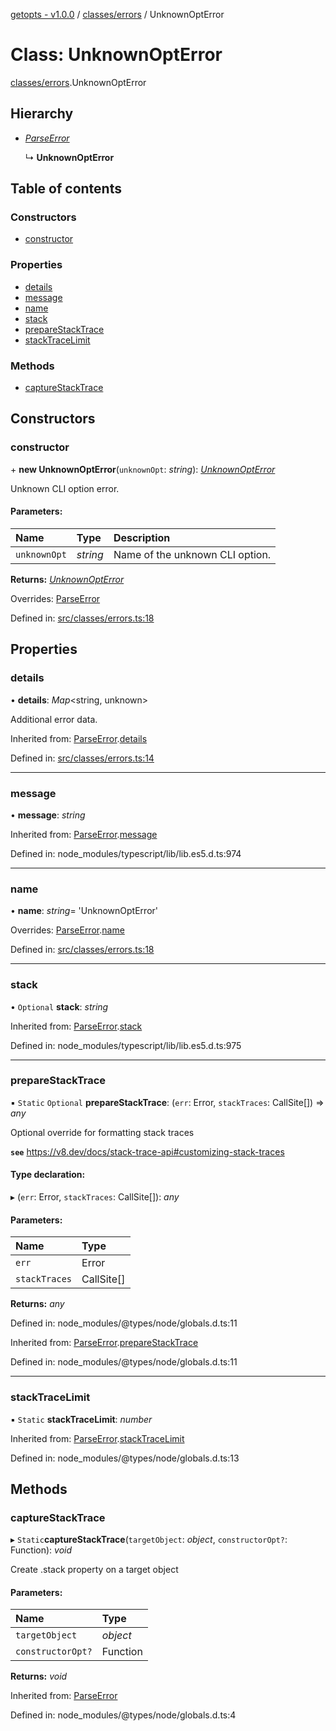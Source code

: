 [getopts - v1.0.0](../README.md) / [classes/errors](../modules/classes_errors.md) / UnknownOptError

# Class: UnknownOptError

[classes/errors](../modules/classes_errors.md).UnknownOptError

## Hierarchy

- [_ParseError_](classes_errors.parseerror.md)

  ↳ **UnknownOptError**

## Table of contents

### Constructors

- [constructor](classes_errors.unknownopterror.md#constructor)

### Properties

- [details](classes_errors.unknownopterror.md#details)
- [message](classes_errors.unknownopterror.md#message)
- [name](classes_errors.unknownopterror.md#name)
- [stack](classes_errors.unknownopterror.md#stack)
- [prepareStackTrace](classes_errors.unknownopterror.md#preparestacktrace)
- [stackTraceLimit](classes_errors.unknownopterror.md#stacktracelimit)

### Methods

- [captureStackTrace](classes_errors.unknownopterror.md#capturestacktrace)

## Constructors

### constructor

\+ **new UnknownOptError**(`unknownOpt`: _string_): [_UnknownOptError_](classes_errors.unknownopterror.md)

Unknown CLI option error.

#### Parameters:

| Name         | Type     | Description                     |
| :----------- | :------- | :------------------------------ |
| `unknownOpt` | _string_ | Name of the unknown CLI option. |

**Returns:** [_UnknownOptError_](classes_errors.unknownopterror.md)

Overrides: [ParseError](classes_errors.parseerror.md)

Defined in: [src/classes/errors.ts:18](https://github.com/prasadrajandran/node-getopts/blob/c78e9e9/src/classes/errors.ts#L18)

## Properties

### details

• **details**: _Map_<string, unknown\>

Additional error data.

Inherited from: [ParseError](classes_errors.parseerror.md).[details](classes_errors.parseerror.md#details)

Defined in: [src/classes/errors.ts:14](https://github.com/prasadrajandran/node-getopts/blob/c78e9e9/src/classes/errors.ts#L14)

---

### message

• **message**: _string_

Inherited from: [ParseError](classes_errors.parseerror.md).[message](classes_errors.parseerror.md#message)

Defined in: node_modules/typescript/lib/lib.es5.d.ts:974

---

### name

• **name**: _string_= 'UnknownOptError'

Overrides: [ParseError](classes_errors.parseerror.md).[name](classes_errors.parseerror.md#name)

Defined in: [src/classes/errors.ts:18](https://github.com/prasadrajandran/node-getopts/blob/c78e9e9/src/classes/errors.ts#L18)

---

### stack

• `Optional` **stack**: _string_

Inherited from: [ParseError](classes_errors.parseerror.md).[stack](classes_errors.parseerror.md#stack)

Defined in: node_modules/typescript/lib/lib.es5.d.ts:975

---

### prepareStackTrace

▪ `Static` `Optional` **prepareStackTrace**: (`err`: Error, `stackTraces`: CallSite[]) => _any_

Optional override for formatting stack traces

**`see`** https://v8.dev/docs/stack-trace-api#customizing-stack-traces

#### Type declaration:

▸ (`err`: Error, `stackTraces`: CallSite[]): _any_

#### Parameters:

| Name          | Type       |
| :------------ | :--------- |
| `err`         | Error      |
| `stackTraces` | CallSite[] |

**Returns:** _any_

Defined in: node_modules/@types/node/globals.d.ts:11

Inherited from: [ParseError](classes_errors.parseerror.md).[prepareStackTrace](classes_errors.parseerror.md#preparestacktrace)

Defined in: node_modules/@types/node/globals.d.ts:11

---

### stackTraceLimit

▪ `Static` **stackTraceLimit**: _number_

Inherited from: [ParseError](classes_errors.parseerror.md).[stackTraceLimit](classes_errors.parseerror.md#stacktracelimit)

Defined in: node_modules/@types/node/globals.d.ts:13

## Methods

### captureStackTrace

▸ `Static`**captureStackTrace**(`targetObject`: _object_, `constructorOpt?`: Function): _void_

Create .stack property on a target object

#### Parameters:

| Name              | Type     |
| :---------------- | :------- |
| `targetObject`    | _object_ |
| `constructorOpt?` | Function |

**Returns:** _void_

Inherited from: [ParseError](classes_errors.parseerror.md)

Defined in: node_modules/@types/node/globals.d.ts:4
